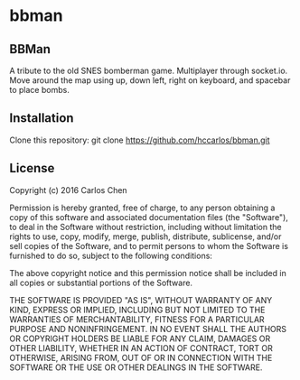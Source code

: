 # bbman

## BBMan
A tribute to the old SNES bomberman game. Multiplayer through socket.io.
Move around the map using up, down left, right on keyboard, and spacebar to place bombs.

## Installation
Clone this repository: git clone https://github.com/hccarlos/bbman.git

## License
Copyright (c) 2016 Carlos Chen

Permission is hereby granted, free of charge, to any person obtaining a copy of this software and associated documentation files (the "Software"), to deal in the Software without restriction, including without limitation the rights to use, copy, modify, merge, publish, distribute, sublicense, and/or sell copies of the Software, and to permit persons to whom the Software is furnished to do so, subject to the following conditions:

The above copyright notice and this permission notice shall be included in all copies or substantial portions of the Software.

THE SOFTWARE IS PROVIDED "AS IS", WITHOUT WARRANTY OF ANY KIND, EXPRESS OR IMPLIED, INCLUDING BUT NOT LIMITED TO THE WARRANTIES OF MERCHANTABILITY, FITNESS FOR A PARTICULAR PURPOSE AND NONINFRINGEMENT. IN NO EVENT SHALL THE AUTHORS OR COPYRIGHT HOLDERS BE LIABLE FOR ANY CLAIM, DAMAGES OR OTHER LIABILITY, WHETHER IN AN ACTION OF CONTRACT, TORT OR OTHERWISE, ARISING FROM, OUT OF OR IN CONNECTION WITH THE SOFTWARE OR THE USE OR OTHER DEALINGS IN THE SOFTWARE.

